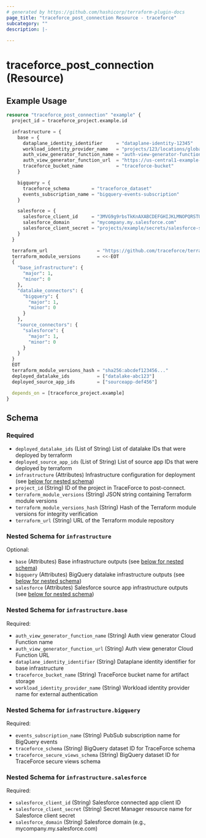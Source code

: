 ```yaml
---
# generated by https://github.com/hashicorp/terraform-plugin-docs
page_title: "traceforce_post_connection Resource - traceforce"
subcategory: ""
description: |-
  
---
```


# traceforce_post_connection (Resource)



## Example Usage

```terraform
resource "traceforce_post_connection" "example" {
  project_id = traceforce_project.example.id

  infrastructure = {
    base = {
      dataplane_identity_identifier     = "dataplane-identity-12345"
      workload_identity_provider_name   = "projects/123/locations/global/workloadIdentityPools/traceforce-pool/providers/control-plane-aws"
      auth_view_generator_function_name = "auth-view-generator-function"
      auth_view_generator_function_url  = "https://us-central1-example-project.cloudfunctions.net/auth-view-generator"
      traceforce_bucket_name            = "traceforce-bucket"
    }

    bigquery = {
      traceforce_schema        = "traceforce_dataset"
      events_subscription_name = "bigquery-events-subscription"
    }

    salesforce = {
      salesforce_client_id     = "3MVG9g9rbsTkKnAXABCDEFGHIJKLMNOPQRSTUVWXYZ"
      salesforce_domain        = "mycompany.my.salesforce.com"
      salesforce_client_secret = "projects/example/secrets/salesforce-secret/versions/latest"
    }
  }

  terraform_url                  = "https://github.com/traceforce/terraform-modules"
  terraform_module_versions      = <<-EOT
  {
    "base_infrastructure": {
      "major": 1,
      "minor": 0
    },
    "datalake_connectors": {
      "bigquery": {
        "major": 1,
        "minor": 0
      }
    },
    "source_connectors": {
      "salesforce": {
        "major": 1,
        "minor": 0
      }
    }
  }
  EOT
  terraform_module_versions_hash = "sha256:abcdef123456..."
  deployed_datalake_ids          = ["datalake-abc123"]
  deployed_source_app_ids        = ["sourceapp-def456"]

  depends_on = [traceforce_project.example]
}
```

<!-- schema generated by tfplugindocs -->
## Schema

### Required

- `deployed_datalake_ids` (List of String) List of datalake IDs that were deployed by terraform
- `deployed_source_app_ids` (List of String) List of source app IDs that were deployed by terraform
- `infrastructure` (Attributes) Infrastructure configuration for deployment (see [below for nested schema](#nestedatt--infrastructure))
- `project_id` (String) ID of the project in TraceForce to post-connect.
- `terraform_module_versions` (String) JSON string containing Terraform module versions
- `terraform_module_versions_hash` (String) Hash of the Terraform module versions for integrity verification
- `terraform_url` (String) URL of the Terraform module repository

<a id="nestedatt--infrastructure"></a>
### Nested Schema for `infrastructure`

Optional:

- `base` (Attributes) Base infrastructure outputs (see [below for nested schema](#nestedatt--infrastructure--base))
- `bigquery` (Attributes) BigQuery datalake infrastructure outputs (see [below for nested schema](#nestedatt--infrastructure--bigquery))
- `salesforce` (Attributes) Salesforce source app infrastructure outputs (see [below for nested schema](#nestedatt--infrastructure--salesforce))

<a id="nestedatt--infrastructure--base"></a>
### Nested Schema for `infrastructure.base`

Required:

- `auth_view_generator_function_name` (String) Auth view generator Cloud Function name
- `auth_view_generator_function_url` (String) Auth view generator Cloud Function URL
- `dataplane_identity_identifier` (String) Dataplane identity identifier for base infrastructure
- `traceforce_bucket_name` (String) TraceForce bucket name for artifact storage
- `workload_identity_provider_name` (String) Workload identity provider name for external authentication


<a id="nestedatt--infrastructure--bigquery"></a>
### Nested Schema for `infrastructure.bigquery`

Required:

- `events_subscription_name` (String) PubSub subscription name for BigQuery events
- `traceforce_schema` (String) BigQuery dataset ID for TraceForce schema
- `traceforce_secure_views_schema` (String) BigQuery dataset ID for TraceForce secure views schema


<a id="nestedatt--infrastructure--salesforce"></a>
### Nested Schema for `infrastructure.salesforce`

Required:

- `salesforce_client_id` (String) Salesforce connected app client ID
- `salesforce_client_secret` (String) Secret Manager resource name for Salesforce client secret
- `salesforce_domain` (String) Salesforce domain (e.g., mycompany.my.salesforce.com)
